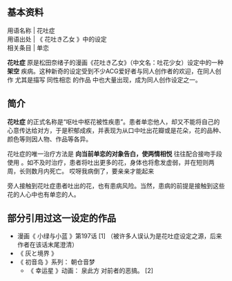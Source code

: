 **基本资料**  
---  
用语名称  |  花吐症   
用语出处  |  《  花吐き乙女  》中的设定   
相关条目  |  单恋   
  
**花吐症** 原是松田奈绪子的漫画《花吐き乙女》（中文名：吐花少女）设定中的一种 **架空**
疾病。这种新奇的设定受到不少ACG爱好者与同人创作者的欢迎，在同人创作  尤其是描写  同性相恋  的作品  中也大量出现，成为同人创作设定之一。

##  简介

**花吐症**
的正式名称是“呕吐中枢花被性疾患”。患者单恋他人，却又不能将自己的心意传达给对方，于是积郁成疾，并表现为从口中吐出花瓣或是花朵，花的品种、颜色等则因人物、作品等各异。

花吐症的唯一治疗方法是 **向当前单恋的对象告白，使两情相悦** 往往配合接吻手段使用
。如不及时治疗，患者将吐出更多的花，身体也将愈发虚弱，并在短则两周，长则数月内死亡。  哎呀我病倒了，要亲亲才能起来

旁人接触到花吐症患者吐出的花，也有患病风险。当然，患病的前提是接触到这些花的人心中也有单恋的人。

##  部分引用过这一设定的作品

  * 漫画《  小绿与小蓝  》第197话  [1]  （被许多人误认为是花吐症设定之源，后来作者在该话末尾澄清） 
  * 《  灰と境界  》 
  * 《  初音岛  》系列：  朝仓音梦 
    * 《  幸运星  》动画：  泉此方  对前者的恶搞。  [2] 